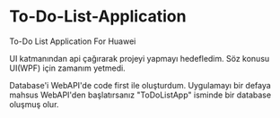 # To-Do-List-Application
To-Do List Application For Huawei

UI katmanından api çağırarak projeyi yapmayı hedefledim. Söz konusu UI(WPF) için zamanım yetmedi. 

Database'i WebAPI'de code first ile oluşturdum. Uygulamayı bir defaya mahsus WebAPI'den başlatırsanız "ToDoListApp" isminde bir database oluşmuş olur.

